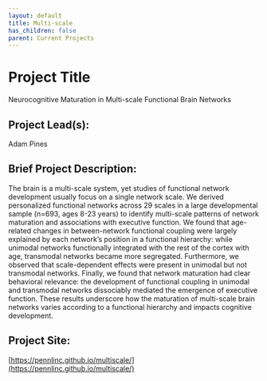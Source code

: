 ```yaml
---
layout: default
title: Multi-scale
has_children: false
parent: Current Projects
---
```


# Project Title

Neurocognitive Maturation in Multi-scale Functional Brain Networks


## Project Lead(s):

Adam Pines


## Brief Project Description:

The brain is a multi-scale system, yet studies of functional network development usually focus on a single network scale. We derived personalized functional networks across 29 scales in a large developmental sample (n=693, ages 8-23 years) to identify multi-scale patterns of network maturation and associations with executive function. We found that age-related changes in between-network functional coupling were largely explained by each network’s position in a functional hierarchy: while unimodal networks functionally integrated with the rest of the cortex with age, transmodal networks became more segregated. Furthermore, we observed that scale-dependent effects were present in unimodal but not transmodal networks. Finally, we found that network maturation had clear behavioral relevance: the development of functional coupling in unimodal and transmodal networks dissociably mediated the emergence of executive function. These results underscore how the maturation of multi-scale brain networks varies according to a functional hierarchy and impacts cognitive development.


## Project Site:

[https://pennlinc.github.io/multiscale/](https://pennlinc.github.io/multiscale/)

